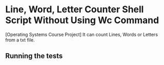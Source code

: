 # Line, Word, Letter Counter Shell Script Without Using Wc Command
[Operating Systems Course Project] It can count Lines, Words or Letters from a txt file.

## Running the tests

